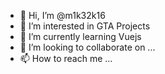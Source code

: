 - 👋 Hi, I’m @m1k32k16
- 👀 I’m interested in GTA Projects
- 🌱 I’m currently learning Vuejs
- 💞️ I’m looking to collaborate on ...
- 📫 How to reach me ...

<!---
m1k32k16/m1k32k16 is a ✨ special ✨ repository because its `README.md` (this file) appears on your GitHub profile.
You can click the Preview link to take a look at your changes.
--->
